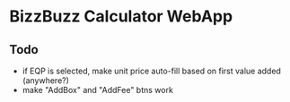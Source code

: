# BizzBuzz Calculator WebApp

## Todo

- if EQP is selected, make unit price auto-fill based on first value added (anywhere?)
- make "AddBox" and "AddFee" btns work